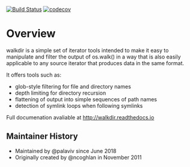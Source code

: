 [![Build Status](https://travis-ci.org/ncoghlan/walkdir.svg?branch=master)](https://travis-ci.org/ncoghlan/walkdir) [![codecov](https://codecov.io/gh/ncoghlan/walkdir/branch/master/graph/badge.svg)](https://codecov.io/gh/ncoghlan/walkdir)

Overview
========

walkdir is a simple set of iterator tools intended to make it
easy to manipulate and filter the output of os.walk() in a way
that is also easily applicable to any source iterator that
produces data in the same format.

It offers tools such as:

- glob-style filtering for file and directory names
- depth limiting for directory recursion
- flattening of output into simple sequences of path names
- detection of symlink loops when following symlinks

Full documenation avaliable at http://walkdir.readthedocs.io


Maintainer History
------------------

* Maintained by @palaviv since June 2018
* Originally created by @ncoghlan in November 2011
